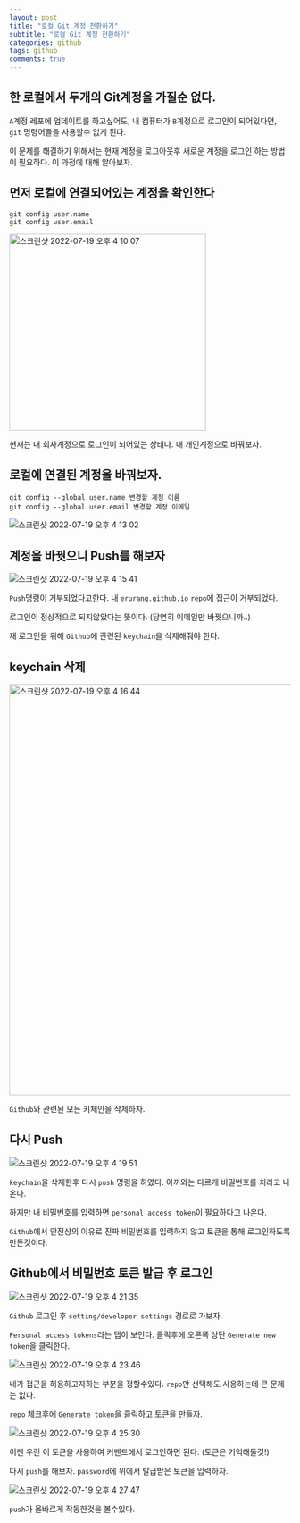 ```yaml
---
layout: post
title: "로컬 Git 계정 전환하기"
subtitle: "로컬 Git 계정 전환하기"
categories: github
tags: github
comments: true
---
```


## 한 로컬에서 두개의 Git계정을 가질순 없다.

`A`계정 레포에 업데이트를 하고싶어도, 내 컴퓨터가 `B`계정으로 로그인이 되어있다면, `git` 명령어들을 사용할수 없게 된다.

이 문제를 해결하기 위해서는 현재 계정을 로그아웃후 새로운 계정을 로그인 하는 방법이 필요하다. 이 과정에 대해 알아보자.

## 먼저 로컬에 연결되어있는 계정을 확인한다

```
git config user.name
git config user.email
```

<img width="352" alt="스크린샷 2022-07-19 오후 4 10 07" src="https://user-images.githubusercontent.com/56789064/179688501-d4974078-296c-45f6-bda5-bec9752e4fe6.png">

현재는 내 회사계정으로 로그인이 되어있는 상태다. 내 개인계정으로 바꿔보자.

## 로컬에 연결된 계정을 바꿔보자.

```
git config --global user.name 변경할 계정 이름
git config --global user.email 변경할 계정 이메일
```

![스크린샷 2022-07-19 오후 4 13 02](https://user-images.githubusercontent.com/56789064/179689078-3094c149-7a8f-47c7-8780-157f763f3c68.png)

## 계정을 바꿧으니 Push를 해보자

![스크린샷 2022-07-19 오후 4 15 41](https://user-images.githubusercontent.com/56789064/179689583-d564c1e7-28c9-4732-88da-4c36f1ebce04.png)

`Push`명령이 거부되었다고한다. 내 `erurang.github.io` `repo`에 접근이 거부되었다.

로그인이 정상적으로 되지않았다는 뜻이다. (당연히 이메일만 바꿧으니까..)

재 로그인을 위해 `Github`에 관련된 `keychain`을 삭제해줘야 한다.

## keychain 삭제

<img width="736" alt="스크린샷 2022-07-19 오후 4 16 44" src="https://user-images.githubusercontent.com/56789064/179689813-c6374cac-8e43-463f-8112-47c6812c856d.png">

`Github`와 관련된 모든 키체인을 삭제하자.

## 다시 Push

![스크린샷 2022-07-19 오후 4 19 51](https://user-images.githubusercontent.com/56789064/179690465-ca96ff00-4a34-4e90-bdef-a964362dd060.png)

`keychain`을 삭제한후 다시 `push` 명령을 하였다. 아까와는 다르게 비밀번호를 치라고 나온다.

하지만 내 비밀번호를 입력하면 `personal access token`이 필요하다고 나온다.

`Github`에서 안전상의 이유로 진짜 비밀번호를 입력하지 않고 토큰을 통해 로그인하도록 만든것이다.

## Github에서 비밀번호 토큰 발급 후 로그인

![스크린샷 2022-07-19 오후 4 21 35](https://user-images.githubusercontent.com/56789064/179690826-81acea3b-96e0-4f70-868b-eef26783a6e9.png)

`Github` 로그인 후 `setting/developer settings` 경로로 가보자.

`Personal access tokens`라는 탭이 보인다. 클릭후에 오른쪽 상단 `Generate new token`을 클릭한다.

![스크린샷 2022-07-19 오후 4 23 46](https://user-images.githubusercontent.com/56789064/179691259-1bf2b4e0-2ea2-4789-bdd7-709bab10602e.png)

내가 접근을 허용하고자하는 부분을 정할수있다. `repo`만 선택해도 사용하는데 큰 문제는 없다.

`repo` 체크후에 `Generate token`을 클릭하고 토큰을 만들자.

![스크린샷 2022-07-19 오후 4 25 30](https://user-images.githubusercontent.com/56789064/179691596-28a467e0-0fd3-46a8-87c8-a8134161de72.png)

이젠 우린 이 토큰을 사용하여 커맨드에서 로그인하면 된다. (토큰은 기억해둘것!)

다시 `push`를 해보자. `password`에 위에서 발급받은 토큰을 입력하자.

![스크린샷 2022-07-19 오후 4 27 47](https://user-images.githubusercontent.com/56789064/179692095-3bf258d9-1135-476c-b9cc-fcec64fa80b4.png)

`push`가 올바르게 작동한것을 볼수있다.
